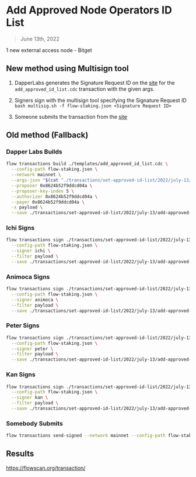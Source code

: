 # Add Approved Node Operators ID List

> June 13th, 2022

1 new external access node - Bitget

## New method using Multisign tool

1. DapperLabs generates the Signature Request ID on the [site](https://flow-multisig-git-service-account-onflow.vercel.app/mainnet) for the `add_approved_id_list.cdc` transaction with the given args.

2. Signers sign with the multisign tool specifying the Signature Request ID
   `bash multisig.sh -f flow-staking.json <Signature Request ID>`

3. Someone submits the transaction from the [site](https://flow-multisig-git-service-account-onflow.vercel.app/mainnet)

## Old method (Fallback)

### Dapper Labs Builds

```sh
flow transactions build ./templates/add_approved_id_list.cdc \
  --config-path flow-staking.json \
  --network mainnet \
  --args-json "$(cat "./transactions/set-approved-id-list/2022/july-13/arguments.json")" \
  --proposer 0x8624b52f9ddcd04a \
  --proposer-key-index 5 \
  --authorizer 0x8624b52f9ddcd04a \
  --payer 0x8624b52f9ddcd04a \
  -x payload \
  --save ./transactions/set-approved-id-list/2022/july-13/add-approved-list-july-13-unsigned.rlp
```

### Ichi Signs

```sh
flow transactions sign ./transactions/set-approved-id-list/2022/july-13/add-approved-list-july-13-unsigned.rlp \
  --config-path flow-staking.json \
  --signer ichi \
  --filter payload \
  --save ./transactions/set-approved-id-list/2022/july-13/add-approved-list-july-13-sig-1.rlp
```

### Animoca Signs

```sh
flow transactions sign ./transactions/set-approved-id-list/2022/july-13/add-approved-list-july-13-sig-1.rlp \
  --config-path flow-staking.json \
  --signer animoca \
  --filter payload \
  --save ./transactions/set-approved-id-list/2022/july-13/add-approved-list-july-13-sig-2.rlp
```

### Peter Signs

```sh
flow transactions sign ./transactions/set-approved-id-list/2022/july-13/add-approved-list-july-13-sig-2.rlp \
  --config-path flow-staking.json \
  --signer peter \
  --filter payload \
  --save ./transactions/set-approved-id-list/2022/july-13/add-approved-list-july-13-sig-3.rlp
```

### Kan Signs

```sh
flow transactions sign ./transactions/set-approved-id-list/2022/july-13/add-approved-list-july-13-sig-3.rlp \
  --config-path flow-staking.json \
  --signer kan \
  --filter payload \
  --save ./transactions/set-approved-id-list/2022/july-13/add-approved-list-july-13-sig-complete.rlp
```

### Somebody Submits

```sh
flow transactions send-signed --network mainnet --config-path flow-staking.json ./transactions/set-approved-id-list/2022/july-13/add-approved-list-july-13-sig-complete.rlp
```

## Results

https://flowscan.org/transaction/